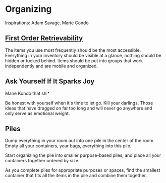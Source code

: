 # Organizing

Inspirations: Adam Savage, Marie Condo

## [First Order Retrievability](https://www.youtube.com/results?search_query=first+order+retrievability)
The items you use most frequently should be the most accessible. 
Everything in your inventory should be visible at a glance, nothing should be hidden or tucked behind. 
Items should be put into groups that work independently and are mobile and organized.

## Ask Yourself If It Sparks Joy
Marie Kondo that shi*

Be honest with yourself when it's time to let go. Kill your darlings. 
Those ideas that have dragged on far too long and will never go anywhere and only serve as emotional weight.

## Piles
Dump everything in your room out into one pile in the center of the room. Empty all your containers, your bags, everything into this pile.

Start organizing the pile into smaller purpose-based piles, and place all your containers together ordered by size.

As you complete piles for appropriate purposes or spaces, find the smallest container that fits all the items in the pile and combine them together.

